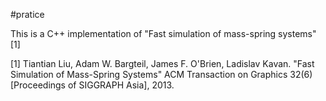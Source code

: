 #pratice

This is a C++ implementation of "Fast simulation of mass-spring systems"[1]

[1] Tiantian Liu, Adam W. Bargteil, James F. O'Brien, Ladislav Kavan. "Fast Simulation of Mass-Spring Systems" ACM Transaction on Graphics 32(6) [Proceedings of SIGGRAPH Asia], 2013.
